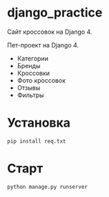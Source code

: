# django_practice

Сайт кроссовок на Django 4.

Пет-проект на Django 4.

- Категории
- Бренды
- Кроссовки
- Фото кроссовок
- Отзывы
- Фильтры

# Установка

    pip install req.txt
    
# Старт

    python manage.py runserver

